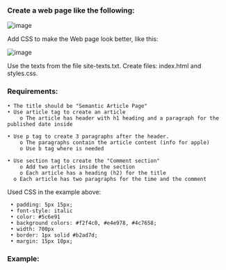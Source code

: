 ### Create a web page like the following:

![image](https://github.com/nsinorov/SoftUniMainPath/assets/45227327/d18fc74e-f9d3-4a23-b31a-f23f98053499)

Add CSS to make the Web page look better, like this:

![image](https://github.com/nsinorov/SoftUniMainPath/assets/45227327/81f57171-f3c1-4058-a385-1fa9b060bce9)

Use the texts from the file site-texts.txt.
Create files: index.html and styles.css.

### Requirements:

    • The title should be "Semantic Article Page"
    • Use article tag to create an article
        o The article has header with h1 heading and a paragraph for the published date inside
        
    • Use p tag to create 3 paragraphs after the header. 
        o The paragraphs contain the article content (info for apple)
        o Use b tag where is needed
        
    • Use section tag to create the "Comment section"
        o Add two articles inside the section
        o Each article has a heading (h2) for the title
      o Each article has two paragraphs for the time and the comment
      
 Used CSS in the example above: 
 
     • padding: 5px 15px;
     • font-style: italic
     • color: #5c6e91
     • background colors: #f2f4c0, #e4e978, #4c7658;
     • width: 700px
     • border: 1px solid #b2ad7d;
     • margin: 15px 10px;

### Example:

